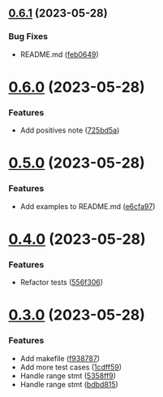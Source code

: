 ## [0.6.1](https://github.com/beemojs/conventional-changelog-beemo/compare/v0.6.0...v0.6.1) (2023-05-28)


### Bug Fixes

* README.md ([feb0649](https://github.com/beemojs/conventional-changelog-beemo/commit/feb0649fa4be1328ba4827159ec3261b5acd8900))



# [0.6.0](https://github.com/beemojs/conventional-changelog-beemo/compare/v0.5.0...v0.6.0) (2023-05-28)


### Features

* Add positives note ([725bd5a](https://github.com/beemojs/conventional-changelog-beemo/commit/725bd5a4e1bdf73a31cfa71a641184104f0cb485))



# [0.5.0](https://github.com/beemojs/conventional-changelog-beemo/compare/v0.4.0...v0.5.0) (2023-05-28)


### Features

* Add examples to README.md ([e6cfa97](https://github.com/beemojs/conventional-changelog-beemo/commit/e6cfa97dc15f32ef048692b15cb2f0447f7c8803))



# [0.4.0](https://github.com/beemojs/conventional-changelog-beemo/compare/v0.3.0...v0.4.0) (2023-05-28)


### Features

* Refactor tests ([556f306](https://github.com/beemojs/conventional-changelog-beemo/commit/556f306be381dfff525110a06bc83a7e1c149692))



# [0.3.0](https://github.com/beemojs/conventional-changelog-beemo/compare/v0.2.0...v0.3.0) (2023-05-28)


### Features

* Add makefile ([f938787](https://github.com/beemojs/conventional-changelog-beemo/commit/f938787e0d14396d18be4492fb9345222d5fe309))
* Add more test cases ([1cdff59](https://github.com/beemojs/conventional-changelog-beemo/commit/1cdff59293160fbee835843998cf1b016e249ce8))
* Handle range stmt ([5358ff9](https://github.com/beemojs/conventional-changelog-beemo/commit/5358ff92546f852b65b0d78bf255675e1b4525f2))
* Handle range stmt ([bdbd815](https://github.com/beemojs/conventional-changelog-beemo/commit/bdbd8151a5cbb12fcfe6535de02a1fd44390d390))



